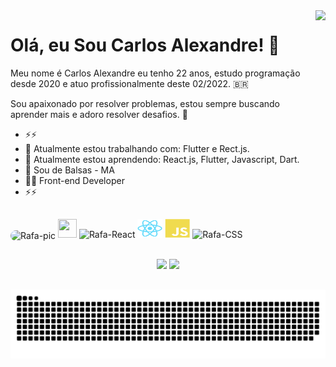<img  height="350" align="right" src="https://user-images.githubusercontent.com/63679873/195611501-4892c6df-e575-40b9-864d-bd27f9ffd875.png">

# Olá, eu Sou Carlos Alexandre! 👋
  
  Meu nome é Carlos Alexandre eu tenho 22 anos, estudo programação desde 2020 e atuo profissionalmente deste 02/2022. 🇧🇷 

Sou apaixonado por resolver problemas, estou sempre buscando aprender mais e adoro resolver desafios. 🚀
- ⚡⚡
- 🔭 Atualmente estou trabalhando com: Flutter e Rect.js.
- 🌱 Atualmente estou aprendendo: React.js, Flutter, Javascript, Dart.
- 📌 Sou de Balsas - MA
- 👨‍💻 Front-end Developer
- ⚡⚡

 ##
  
<div>
  
<img align="center" alt="Rafa-pic" height="250" style="border-radius:50px;" src="https://1.bp.blogspot.com/-IN3ZWFjHJhc/XgBnsA8OjqI/AAAAAAAAMDc/SS1oLFVCoeMMdF7wZmZpTvjUaV7w4EwWwCLcBGAsYHQ/s400/7%2BStatic%2BShock%2B%2528Super%2BChoque%2529%2Bhttpsnegro-geek-nerd.blogspot.com.gif"> 
<img aling="center" height="30" width="30" src="https://user-images.githubusercontent.com/63679873/192350698-2e06f54a-2bdc-4d2f-88f7-ec2e1846c2a2.svg">
<img align="" alt="Rafa-React" height="30" width="30" src="https://camo.githubusercontent.com/43f9c085821a7258745ceed4ecbcc68c3ffd996049c9d0a2a77c74dd1f5dc80b/68747470733a2f2f63646e2e6a7364656c6976722e6e65742f67682f64657669636f6e732f64657669636f6e2f69636f6e732f666c75747465722f666c75747465722d6f726967696e616c2e737667">
<img align="" alt="Rafa-React" height="30" width="40" src="https://raw.githubusercontent.com/devicons/devicon/master/icons/react/react-original.svg">
<img align="" alt="Rafa-Js" height="30" width="40" src="https://raw.githubusercontent.com/devicons/devicon/master/icons/javascript/javascript-plain.svg">
<img align="" alt="Rafa-CSS" height="30" width="40" src="https://cdn.jsdelivr.net/gh/devicons/devicon/icons/java/java-original.svg">
    
</div>

##

<div align="center">
  <img height="160em" src="https://github-readme-stats.vercel.app/api?username=devCarlosAlexandre&show_icons=true&theme=tokyonight&include_all_commits=true&count_private=true"/>
<img height="160em" src="https://github-readme-stats.vercel.app/api/top-langs/?username=devCarlosAlexandre&layout=compact&langs_count=7&theme=tokyonight"/>
</div>

##
<div align="center">
     
   ![Snake animation](https://github.com/devCarlosAlexandre/devCarlosAlexandre/blob/output/github-contribution-grid-snake.svg)
  
</div>
  
